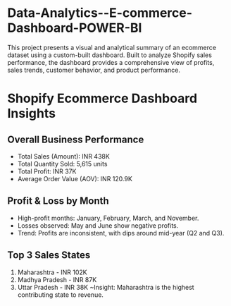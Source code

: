 # Data-Analytics--E-commerce-Dashboard-POWER-BI
This project presents a visual and analytical summary of an ecommerce dataset using a custom-built dashboard. Built to analyze Shopify sales performance, the dashboard provides a comprehensive view of profits, sales trends, customer behavior, and product performance.
# Shopify Ecommerce Dashboard Insights
## Overall Business Performance
* Total Sales (Amount): INR 438K
* Total Quantity Sold: 5,615 units
* Total Profit: INR 37K
* Average Order Value (AOV): INR 120.9K
## Profit & Loss by Month
* High-profit months: January, February, March, and November.
* Losses observed: May and June show negative profits.
* Trend: Profits are inconsistent, with dips around mid-year (Q2 and Q3).
##  Top 3 Sales States
 1. Maharashtra - INR 102K
 2. Madhya Pradesh - INR 87K
 3. Uttar Pradesh - INR 38K
 ~Insight: Maharashtra is the highest contributing state to revenue.
